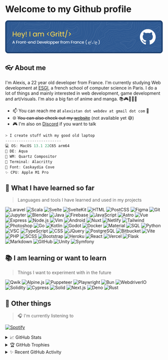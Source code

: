 # Welcome to my Github profile

![Header](src/hero.png)

## 👓 About me

I'm Alexis, a 22 year old developer from France. I'm currently studying Web development at [ESGI](https://www.esgi.fr/), a french school of computer science in Paris. I do a lot of things and mainly interested in web development, game development and art/visuals. I'm also a big fan of anime and manga. 📚🎮🎨💡🛌

- 📫 You can reach me at ```alexistan dot webdev at gmail dot com``` 🤖
- 🌐 ~~You can also check out my [website](https://justgritt.github.io/)~~ (not available yet 😅)
- 🎮 I'm also on [Discord](https://discordapp.com/users/186404820935114752) if you want to talk

```csharp
> I create stuff with my good old laptop
-------------------------
💻 OS: MacOS 13.1 22C65 arm64
🧼 DE: Aqua
📂 WM: Quartz Compositor
🔮 Terminal: Alacritty
📝 Font: Caskaydia Cove
✨ CPU: Apple M1 Pro
```

## 🌈 What I have learned so far

> Languages and tools I have learned and used in my projects

![Laravel](https://img.shields.io/badge/Laravel-FF2D20?style=for-the-badge&logo=laravel&logoColor=white) ![Scala](https://img.shields.io/badge/Scala-DC322F?style=for-the-badge&logo=scala&logoColor=white) ![Svelte](https://img.shields.io/badge/Svelte-FF3E00?style=for-the-badge&logo=svelte&logoColor=white) ![SvelteKit](https://img.shields.io/badge/SvelteKit-FF3E00?style=for-the-badge&logo=svelte&logoColor=white) ![HTML](https://img.shields.io/badge/HTML5-E34F26?style=for-the-badge&logo=html5&logoColor=white) ![PostCSS](https://img.shields.io/badge/PostCSS-DD3A0A?style=for-the-badge&logo=postcss&logoColor=white) ![Figma](https://img.shields.io/badge/Figma-F24E1E?style=for-the-badge&logo=figma&logoColor=white) ![Git](https://img.shields.io/badge/Git-F05032?style=for-the-badge&logo=git&logoColor=white) ![Jupyter](https://img.shields.io/badge/Jupyter-F37626?style=for-the-badge&logo=jupyter&logoColor=white) ![Blender](https://img.shields.io/badge/Blender-F5792A?style=for-the-badge&logo=blender&logoColor=white) ![Java](https://img.shields.io/badge/Java-ED8B00?style=for-the-badge&logo=Java&logoColor=white) ![Firebase](https://img.shields.io/badge/Firebase-FFCA28?style=for-the-badge&logo=firebase&logoColor=black) ![JavaScript](https://img.shields.io/badge/JavaScript-F7DF1E?style=for-the-badge&logo=javascript&logoColor=black) ![Astro](https://img.shields.io/badge/Astro-FFB81C?style=for-the-badge&logo=astro&logoColor=black) ![Vue](https://img.shields.io/badge/Vue.js-35495E?style=for-the-badge&logo=vue.js&logoColor=4FC08D) ![Express](https://img.shields.io/badge/Express-404D59?style=for-the-badge&logo=Express&logoColor=white) ![Node.js](https://img.shields.io/badge/Node.js-43853D?style=for-the-badge&logo=node.js&logoColor=white) ![Vim](https://img.shields.io/badge/Vim-019733?style=for-the-badge&logo=vim&logoColor=white) ![Android](https://img.shields.io/badge/Android-3DDC84?style=for-the-badge&logo=android&logoColor=white) ![Nuxt](https://img.shields.io/badge/Nuxt-00C58E?style=for-the-badge&logo=nuxt.js&logoColor=white) ![Netlify](https://img.shields.io/badge/Netlify-00C7B7?style=for-the-badge&logo=netlify&logoColor=white) ![Tailwind](https://img.shields.io/badge/Tailwind_CSS-38B2AC?style=for-the-badge&logo=tailwind-css&logoColor=white) ![Photoshop](https://img.shields.io/badge/Adobe%20Photoshop-31A8FF?style=for-the-badge&logo=adobe-photoshop&logoColor=white) ![Go](https://img.shields.io/badge/go-00ADD8?style=for-the-badge&logo=go&logoColor=white) ![Kotlin](https://img.shields.io/badge/Kotlin-0095D5?style=for-the-badge&logo=kotlin&logoColor=white) ![Godot](https://img.shields.io/badge/Godot-478CBF?style=for-the-badge&logo=godot-engine&logoColor=white) ![Docker](https://img.shields.io/badge/Docker-2496ED?style=for-the-badge&logo=docker&logoColor=white) ![Material](https://img.shields.io/badge/Material_UI-0081CB?style=for-the-badge&logo=material-ui&logoColor=white) ![SQL](https://img.shields.io/badge/SQL-4479A1?style=for-the-badge&logo=oracle&logoColor=white) ![Python](https://img.shields.io/badge/Python-3776AB?style=for-the-badge&logo=python&logoColor=white) ![VSC](https://img.shields.io/badge/Visual%20Studio%20Code-007ACC?style=for-the-badge&logo=visual-studio-code&logoColor=white) ![TypeScript](https://img.shields.io/badge/TypeScript-007ACC?style=for-the-badge&logo=typescript&logoColor=white) ![CSS](https://img.shields.io/badge/CSS3-1572B6?style=for-the-badge&logo=css3&logoColor=white) ![JQuery](https://img.shields.io/badge/jQuery-0769AD?style=for-the-badge&logo=jquery&logoColor=white) ![PostgreSQL](https://img.shields.io/badge/PostgreSQL-316192?style=for-the-badge&logo=postgresql&logoColor=white) ![Bitbucket](https://img.shields.io/badge/Bitbucket-0052CC?style=for-the-badge&logo=bitbucket&logoColor=white) ![Vite](https://img.shields.io/badge/Vite-646CFF?style=for-the-badge&logo=vite&logoColor=white) ![PHP](https://img.shields.io/badge/PHP-777BB4?style=for-the-badge&logo=php&logoColor=white) ![SCSS](https://img.shields.io/badge/SCSS-CC6699?style=for-the-badge&logo=sass&logoColor=white) ![Bootstrap](https://img.shields.io/badge/Bootstrap-563D7C?style=for-the-badge&logo=bootstrap&logoColor=white) ![Heroku](https://img.shields.io/badge/Heroku-430098?style=for-the-badge&logo=heroku&logoColor=white) ![React](https://img.shields.io/badge/React-20232A?style=for-the-badge&logo=react&logoColor=61DAFB) ![Vercel](https://img.shields.io/badge/Vercel-000000?style=for-the-badge&logo=vercel&logoColor=white) ![Flask](https://img.shields.io/badge/Flask-000000?style=for-the-badge&logo=flask&logoColor=white) ![Markdown](https://img.shields.io/badge/Markdown-000000?style=for-the-badge&logo=markdown&logoColor=white) ![GitHub](https://img.shields.io/badge/GitHub-100000?style=for-the-badge&logo=github&logoColor=white) ![Unity](https://img.shields.io/badge/Unity-100000?style=for-the-badge&logo=unity&logoColor=white) ![Symfony](https://img.shields.io/badge/Symfony-000000?style=for-the-badge&logo=symfony&logoColor=white)

## 📚 I am learning or want to learn

> Things I want to experiment with in the future
>
![Qwik](https://img.shields.io/badge/Qwik-18b6f6?style=for-the-badge&logo=javascript&logoColor=white) ![Alpine.js](https://img.shields.io/badge/Alpine.js-8BC0D0?style=for-the-badge&logo=alpine.js&logoColor=white) ![Puppeteer](https://img.shields.io/badge/Puppeteer-40B5A4?style=for-the-badge&logo=puppeteer&logoColor=white) ![Playwright](https://img.shields.io/badge/Playwright-2EAD33?style=for-the-badge&logo=playwright&logoColor=white) ![Bun](https://img.shields.io/badge/Bun-FFD700?style=for-the-badge&logo=bun&logoColor=black) ![WebdriverIO](https://img.shields.io/badge/WebdriverIO-EA5906?style=for-the-badge&logo=webdriverio&logoColor=white)  ![Solidity](https://img.shields.io/badge/Solidity-363636?style=for-the-badge&logo=solidity&logoColor=white) ![Cypress](https://img.shields.io/badge/Cypress-17202C?style=for-the-badge&logo=cypress&logoColor=white) ![Solid](https://img.shields.io/badge/Solidjs-111?style=for-the-badge&logo=solid&logoColor=white) ![Next.js](https://img.shields.io/badge/Next-black?style=for-the-badge&logo=next.js&logoColor=white) ![Deno](https://img.shields.io/badge/Deno-000000?style=for-the-badge&logo=deno&logoColor=white) ![Rust](https://img.shields.io/badge/Rust-000000?style=for-the-badge&logo=rust&logoColor=white)

## 🎈 Other things

> 🎧 I'm currently listening to
>
[![Spotify](https://spotify-playing-now-justgritt.vercel.app/api/spotify)](https://open.spotify.com/user/nsakumaax)

<details>
  <summary>📈 GitHub Stats</summary>
  <img src="https://github-readme-stats.vercel.app/api?username=justgritt&show_icons=true&theme=dark"/>
  <img src="https://github-readme-streak-stats.herokuapp.com/?user=justgritt&theme=dark"/>
  <img src="https://github-readme-stats.vercel.app/api/top-langs/?username=justgritt&layout=compact&theme=dark"/>
</details>

<details>
  <summary>🏆 GitHub Trophies</summary>
  <img src="https://github-profile-trophy.vercel.app/?username=justgritt&theme=onedark"/>
</details>

<details>
  <summary>✨ Recent GitHub Activity</summary>

  <!--START_SECTION:activity-->
1. 🎉 Merged PR [#5](https://github.com/alexdieudonne/webos/pull/5) in [alexdieudonne/webos](https://github.com/alexdieudonne/webos)
2. 💪 Opened PR [#5](https://github.com/alexdieudonne/webos/pull/5) in [alexdieudonne/webos](https://github.com/alexdieudonne/webos)
3. 🎉 Merged PR [#1](https://github.com/JustGritt/Playwright-Automation/pull/1) in [JustGritt/Playwright-Automation](https://github.com/JustGritt/Playwright-Automation)
4. 💪 Opened PR [#1](https://github.com/JustGritt/Playwright-Automation/pull/1) in [JustGritt/Playwright-Automation](https://github.com/JustGritt/Playwright-Automation)
  5. 🗣 Commented on [#1]()
  <!--END_SECTION:activity-->
</details>